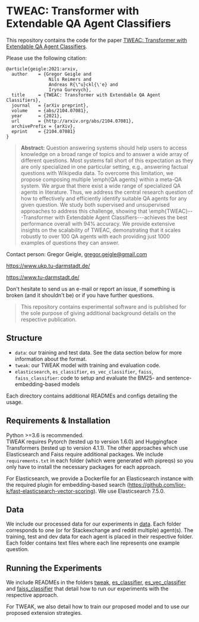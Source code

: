 # TWEAC: Transformer with Extendable QA Agent Classifiers

This repository contains the code for the paper [TWEAC: Transformer with Extendable QA Agent Classifiers](https://arxiv.org/abs/2104.07081).

Please use the following citation:

```
@article{geigle:2021:arxiv,
  author    = {Gregor Geigle and 
                Nils Reimers and 
                Andreas R{\"u}ckl{\'e} and
                Iryna Gurevych},
  title     = {TWEAC: Transformer with Extendable QA Agent Classifiers},
  journal   = {arXiv preprint},
  volume    = {abs/2104.07081},
  year      = {2021},
  url       = {http://arxiv.org/abs/2104.07081},
  archivePrefix = {arXiv},
  eprint    = {2104.07081}
}
```

> **Abstract:** 
> Question answering systems should help users to access knowledge on a broad range of topics and to answer a wide array of different questions. Most systems fall short of this expectation as they are only specialized in one particular setting, e.g., answering factual questions with Wikipedia data.
> To overcome this limitation, we propose composing multiple \emph{QA agents} within a meta-QA system. We argue that there exist a wide range of specialized QA agents in literature. Thus, we address the central research question of how to effectively and efficiently identify suitable QA agents for any given question.
> We study both supervised and unsupervised approaches to address this challenge, showing that \emph{TWEAC}---Transformer with Extendable Agent Classifiers---achieves the best performance overall with 94\% accuracy. We provide extensive insights on the scalability of TWEAC, demonstrating that it scales robustly to over 100 QA agents with each providing just 1000 examples of questions they can answer.

Contact person: Gregor Geigle, gregor.geigle@gmail.com

https://www.ukp.tu-darmstadt.de/

https://www.tu-darmstadt.de/

Don't hesitate to send us an e-mail or report an issue, if something is broken (and it shouldn't be) or if you have further questions.

> This repository contains experimental software and is published for the sole purpose of giving additional background details on the respective publication.


## Structure
* `data`: our training and test data. See the data section below for more information about the format.
* `tweak`: our TWEAK model with training and evaluation code. 
* `elasticsearch`, `es_classifier`, `es_vec_classifier`, `faiss`, `faiss_classifier`:
code to setup and evaluate the BM25- and sentence-embedding-based models

Each directory contains additional READMEs and configs detailing the usage.

## Requirements & Installation
Python >=3.6 is recommended.   
TWEAK requires Pytorch (tested up to version 1.6.0) and Huggingface Transformers (tested up to version 4.1.1).
The other approaches which use Elasticsearch and Faiss require additional packages.
We include ``requirements.txt`` in each folder (which were generated with pipreqs) so you only have to install the necessary packages for each approach.

For Elasticsearch, we provide a Dockerfile for an Elasticsearch instance with the required plugin for embedding-based search (https://github.com/lior-k/fast-elasticsearch-vector-scoring).
We use Elasticsearch 7.5.0.

## Data
We include our processed data for our experiments in [data](data).
Each folder corresponds to one (or for Stackexchange and reddit multiple) agent(s).
The training, test and dev data for each agent is placed in their respective folder.
Each folder contains text files where each line represents one example question.

## Running the Experiments
We include READMEs in the folders [tweak](tweak/README.md), [es_classifier](es_classifier/README.md), 
[es_vec_classifier](es_vec_classifier/README.md) and [faiss_classifier](faiss_classifier/README.md) that detail how to 
run our experiments with the respective approach.

For TWEAK, we also detail how to train our proposed model and to use our proposed extension strategies.
